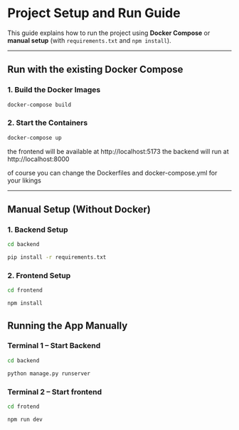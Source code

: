 # Project Setup and Run Guide

This guide explains how to run the project using **Docker Compose** or **manual setup** (with `requirements.txt` and `npm install`).

---

##  Run with  the existing Docker Compose 

### 1. Build the Docker Images

```bash
docker-compose build
```
### 2. Start the Containers
```bash
docker-compose up
```
the frontend will be available at http://localhost:5173
the backend will run at http://localhost:8000

of course you can change the Dockerfiles and docker-compose.yml for your likings

---

##  Manual Setup (Without Docker)

### 1. Backend Setup
```bash
cd backend
```
```bash
pip install -r requirements.txt
```

### 2. Frontend Setup
```bash
cd frontend
```
```bash
npm install
```
##  Running the App Manually
### Terminal 1 – Start Backend
```bash
cd backend
```
```bash
python manage.py runserver
```
### Terminal 2 – Start frontend
```bash
cd frotend
```
```bash
npm run dev
```
